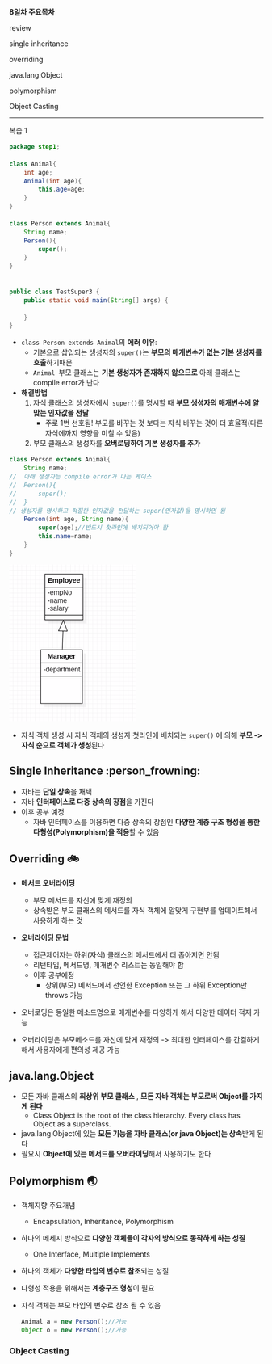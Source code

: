**8일차 주요목차**

review

single inheritance

overriding

java.lang.Object

polymorphism

Object Casting

--------

복습 1

```java
package step1;

class Animal{
	int age;
	Animal(int age){
		this.age=age;
	}
}

class Person extends Animal{
	String name;
	Person(){
		super();
	}
}


public class TestSuper3 {
	public static void main(String[] args) {
		
	}
}

```

- ``class Person extends Animal``의 **에러 이유**:
  - 기본으로 삽입되는 생성자의 ``super()``는 **부모의 매개변수가 없는 기본 생성자를 호출**하기때문
  - ``Animal ``부모 클래스는 **기본 생성자가 존재하지 않으므로** 아래 클래스는 compile error가 난다
- **해결방법**
  1. 자식 클래스의 생성자에서`` super()``를 명시할 때 **부모 생성자의 매개변수에 알맞는 인자값을 전달**
     - 주로 1번 선호됨! 부모를 바꾸는 것 보다는 자식 바꾸는 것이 더 효율적(다른 자식에까지 영향을 미칠 수 있음)
  2. 부모 클래스의 생성자를 **오버로딩하여 기본 생성자를 추가**

```java
class Person extends Animal{
	String name;
//	아래 생성자는 compile error가 나는 케이스
//	Person(){
//		super();
//	}
// 생성자를 명시하고 적절한 인자값을 전달하는 super(인자값)을 명시하면 됨
	Person(int age, String name){
		super(age);//반드시 첫라인에 배치되어야 함
		this.name=name;
	}
}
```

![image-20210806112458764](KOSTA_0806.assets/image-20210806112458764.png)



- 자식 객체 생성 시 자식 객체의 생성자 첫라인에 배치되는 ``super()`` 에 의해  **부모 -> 자식 순으로 객체가 생성**된다 







## Single Inheritance :person_frowning:

- 자바는 **단일 상속**을 채택
- 자바 **인터페이스로 다중 상속의 장점**을 가진다
- 이후 공부 예정
  - 자바 인터페이스를 이용하면 다중 상속의 장점인 **다양한 계층 구조 형성을 통한 다형성(Polymorphism)을 적용**할 수 있음

## Overriding :bike:

- **메서드 오버라이딩**
  - 부모 메서드를 자신에 맞게 재정의
  - 상속받은 부모 클래스의 메서드를 자식 객체에 알맞게 구현부를 업데이트해서 사용하게 하는 것
- **오버라이딩 문법**
  - 접근제어자는 하위(자식) 클래스의 메서드에서 더 좁아지면 안됨
  - 리턴타입, 메서드명, 매개변수 리스트는 동일해야 함
  - 이후 공부예정
    - 상위(부모) 메서드에서 선언한 Exception 또는 그 하위 Exception만 throws 가능

- 오버로딩은 동일한 메소드명으로 매개변수를 다양하게 해서 다양한 데이터 적재 가능
- 오버라이딩은 부모메소드를 자신에 맞게 재정의 -> 최대한 인터페이스를 간결하게 해서 사용자에게 편의성 제공 가능

## java.lang.Object

- 모든 자바 클래스의 **최상위 부모 클래스** , **모든 자바 객체는 부모로써 Object를 가지게 된다** 
  - Class Object is the root of the class hierarchy. Every class has Object as a superclass.
- java.lang.Object에 있는 **모든 기능을 자바 클래스(or java Object)는 상속**받게 된다 
- 필요시 **Object에 있는 메서드를 오버라이딩**해서 사용하기도 한다 



## Polymorphism :earth_asia:

- 객체지향 주요개념

  - Encapsulation, Inheritance, Polymorphism

- 하나의 메세지 방식으로 **다양한 객체들이 각자의 방식으로 동작하게 하는 성질**

  - One Interface, Multiple Implements

- 하나의 객체가 **다양한 타입의 변수로 참조**되는 성질

- 다형성 적용을 위해서는 **계층구조 형성**이 필요

- 자식 객체는 부모 타입의 변수로 참조 될 수 있음

  ```java
  Animal a = new Person();//가능
  Object o = new Person();//가능
  ```

  



### Object  Casting